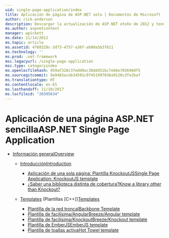 ```yaml
---
uid: single-page-application/index
title: Aplicación de página de ASP.NET solo | Documentos de Microsoft
author: rick-anderson
description: Descargar la actualización de ASP.NET otoño de 2012 y tener una mejor experiencia de-to-end para la creación de aplicaciones con importantes interacciones del lado cliente mediante JavaScrip...
ms.author: aspnetcontent
manager: wpickett
ms.date: 11/14/2012
ms.topic: article
ms.assetid: 4760328c-3d73-4757-a36f-ab80a5b3f611
ms.technology: ''
ms.prod: .net-framework
msc.legacyurl: /single-page-application
msc.type: categoryindex
ms.openlocfilehash: 459af328c37edd0ac38ddd51bc7eb6e705690df5
ms.sourcegitcommit: 9a9483aceb34591c97451997036a9120c3fe2baf
ms.translationtype: HT
ms.contentlocale: es-ES
ms.lasthandoff: 11/10/2017
ms.locfileid: "26505634"
---
```

<a name="aspnet-single-page-application"></a><span data-ttu-id="1159f-103">Aplicación de una página ASP.NET sencilla</span><span class="sxs-lookup"><span data-stu-id="1159f-103">ASP.NET Single Page Application</span></span>
====================
- [<span data-ttu-id="1159f-104">Información general</span><span class="sxs-lookup"><span data-stu-id="1159f-104">Overview</span></span>](overview/index.md)

    - [<span data-ttu-id="1159f-105">Introducción</span><span class="sxs-lookup"><span data-stu-id="1159f-105">Introduction</span></span>](overview/introduction/index.md)

        - [<span data-ttu-id="1159f-106">Aplicación de una sola página: Plantilla KnockoutJS</span><span class="sxs-lookup"><span data-stu-id="1159f-106">Single Page Application: KnockoutJS template</span></span>](overview/introduction/knockoutjs-template.md)
        - [<span data-ttu-id="1159f-107">¿Saber una biblioteca distinta de cobertura?</span><span class="sxs-lookup"><span data-stu-id="1159f-107">Know a library other than Knockout?</span></span>](overview/introduction/other-libraries.md)
    - <span data-ttu-id="1159f-108">[Templates](overview/templates/index.md) (Plantillas [C++])</span><span class="sxs-lookup"><span data-stu-id="1159f-108">[Templates](overview/templates/index.md)</span></span>

        - [<span data-ttu-id="1159f-109">Plantilla de la red troncal</span><span class="sxs-lookup"><span data-stu-id="1159f-109">Backbone Template</span></span>](overview/templates/backbonejs-template.md)
        - [<span data-ttu-id="1159f-110">Plantilla de facilísima/Angular</span><span class="sxs-lookup"><span data-stu-id="1159f-110">Breeze/Angular template</span></span>](overview/templates/breezeangular-template.md)
        - [<span data-ttu-id="1159f-111">Plantilla de facilísima/Knockout</span><span class="sxs-lookup"><span data-stu-id="1159f-111">Breeze/Knockout template</span></span>](overview/templates/breezeknockout-template.md)
        - [<span data-ttu-id="1159f-112">Plantilla de EmberJS</span><span class="sxs-lookup"><span data-stu-id="1159f-112">EmberJS template</span></span>](overview/templates/emberjs-template.md)
        - [<span data-ttu-id="1159f-113">Plantilla de toallas activa</span><span class="sxs-lookup"><span data-stu-id="1159f-113">Hot Towel template</span></span>](overview/templates/hottowel-template.md)
